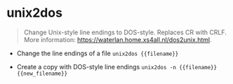 # unix2dos
> Change Unix-style line endings to DOS-style.
> Replaces CR with CRLF.
> More information: <https://waterlan.home.xs4all.nl/dos2unix.html>.

- Change the line endings of a file
`unix2dos {{filename}}`

- Create a copy with DOS-style line endings
`unix2dos -n {{filename}} {{new_filename}}`
